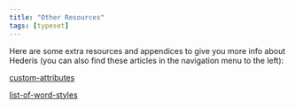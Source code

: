 ```yaml
---
title: "Other Resources"
tags: [typeset]
---
```

 
<html><body><section data-type="chapter" class="hsecchapter" data-hederis-type="hsecchapter" id="intro-resources" data-pi-attrs="id: intro-resources; data-tags: typeset;" role="doc-chapter" data-tags="typeset" data-author-name=" " data-book-title=" " title="Other Resources"><p class="hblkp" data-hederis-type="hblkp" id="pAXJRoAZu">Here are some extra resources and appendices to give you more info about Hederis (you can also find these articles in the navigation menu to the left): </p><p class="hblkp" data-hederis-type="hblkp" id="pxUy0CKWh"><a href="{% link _docs/custom-attributes.md %}" class="hspana" data-hederis-type="hspana" id="pnEV6TWix">custom-attributes</a></p><p class="hblkp" data-hederis-type="hblkp" id="pnXTMNZtk"><a href="{% link _docs/list-of-word-styles.md %}" class="hspana" data-hederis-type="hspana" id="pSAMiWL3S">list-of-word-styles</a></p></section></body></html>
